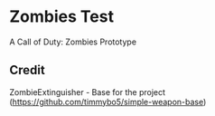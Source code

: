 # Zombies Test

A Call of Duty: Zombies Prototype

## Credit
ZombieExtinguisher - Base for the project (https://github.com/timmybo5/simple-weapon-base)
